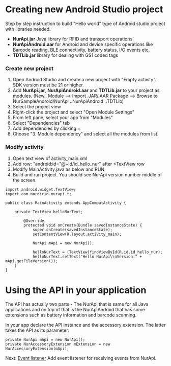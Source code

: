 # Creating new Android Studio project
Step by step instruction to build "Hello world" type of Android studio project with libraries needed.
* **NurApi.jar** Java library for RFID and transport operations.
* **NurApiAndroid.aar** for Android and device specific operations like Barcode reading, BLE connectivity, battery status, I/O events etc.
* **TDTLib.jar** library for dealing with GS1 coded tags
### Create new project
1. Open Android Studio and create a new project with "Empty activity". SDK version must be 21 or higher.
2. Add **NurApi.jar**, **NurApiAndroid.aar** and **TDTLib.jar** to your project as modules. (New.. Module --> Import .JAR/.AAR Package --> Browse to NurSampleAndroid/NurApi ..NurApiAndroid ..TDTLib)
3. Select the project view
4. Right-click the project and select "Open Module Settings"
5. From left pane, select your app from "Modules"
6. Select "Dependencies" tab
7. Add dependencies by clicking + 
8. Choose "3. Module dependency" and select all the modules from list.
### Modify activity
1. Open text view of activity_main.xml
2. Add row: "android:id="@+id/id_hello_nur" after <TextView row
3. Modify MainActivity.java  as below and RUN
4. Build and run project. You should see NurApi version number middle of the screen.
````
import android.widget.TextView;
import com.nordicid.nurapi.*;	   

public class MainActivity extends AppCompatActivity { 

	private TextView helloNurText;       
	   
       	@Override
       	protected void onCreate(Bundle savedInstanceState) {  
       		super.onCreate(savedInstanceState);
        	setContentView(R.layout.activity_main); 
	
        	NurApi mApi = new NurApi();  
  
        	helloNurText = (TextView)findViewById(R.id.id_hello_nur);  
        	helloNurText.setText("Hello NurApi\\nVersion:" + mApi.getFileVersion());  
	} 
} 
````

# Using the API in your application 

The API has actually two parts - The NurApi that is same for all Java applications and on top of that is the NurApiAndroid that has some extensions such as battery information and barcode scanning.

In your app declare the API instance and the accessory extension. The latter takes the API as its parameter:
````
private NurApi mApi = new NurApi();
private NurAccessoryExtension mExtension = new NurAccessoryExtension(mApi);
````
Next: [Event listener](2_EventListener.md) Add event listener for receiving events from NurApi.

